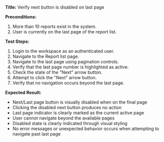 **Title:** Verify next button is disabled on last page

**Preconditions:**
  1. More than 10 reports exist in the system.
  2. User is currently on the last page of the report list.

**Test Steps:**
  1. Login to the workspace as an authenticated user.
  2. Navigate to the Report list page.
  3. Navigate to the last page using pagination controls.
  4. Verify that the last page number is highlighted as active.
  5. Check the state of the "Next" arrow button.
  6. Attempt to click the "Next" arrow button.
  7. Verify that no navigation occurs beyond the last page.

**Expected Result:**
* Next/Last page button is visually disabled when on the final page
* Clicking the disabled next button produces no action
* Last page indicator is clearly marked as the current active page
* User cannot navigate beyond the available pages
* Disabled state is clearly indicated through visual styling
* No error messages or unexpected behavior occurs when attempting to navigate past last page